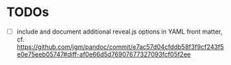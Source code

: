 # TODOs

- [ ] include and document additional reveal.js options in YAML front matter, cf. https://github.com/jgm/pandoc/commit/e7ac57d04cfddb58f3f9cf243f5e0e75eeb05747#diff-af0e66d5d76907677327093fcf05f2ee